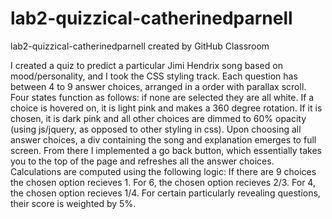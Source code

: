 # lab2-quizzical-catherinedparnell
lab2-quizzical-catherinedparnell created by GitHub Classroom

I created a quiz to predict a particular Jimi Hendrix song based on mood/personality, and I took the CSS styling track. Each question has between 4 to 9 answer choices, arranged in a order with parallax scroll. Four states function as follows: if none are selected they are all white. If a choice is hovered on, it is light pink and makes a 360 degree rotation. If it is chosen, it is dark pink and all other choices are dimmed to 60% opacity (using js/jquery, as opposed to other styling in css). Upon choosing all answer choices, a div containing the song and explanation emerges to full screen. From there I implemented a go back button, which essentially takes you to the top of the page and refreshes all the answer choices. Calculations are computed using the following logic: If there are 9 choices the chosen option recieves 1. For 6, the chosen option recieves 2/3. For 4, the chosen option recieves 1/4. For certain particularly revealing questions, their score is weighted by 5%.
